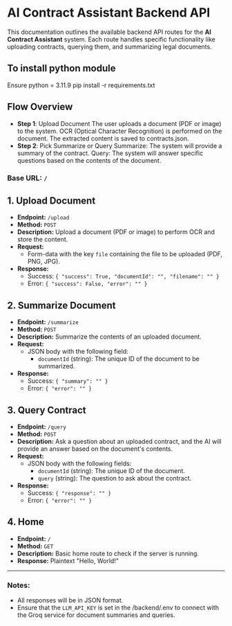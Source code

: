 # AI Contract Assistant Backend API

This documentation outlines the available backend API routes for the **AI Contract Assistant** system. Each route handles specific functionality like uploading contracts, querying them, and summarizing legal documents.

## To install python module
Ensure python = 3.11.9
pip install -r requirements.txt

## Flow Overview
- **Step 1**: Upload Document
The user uploads a document (PDF or image) to the system.
OCR (Optical Character Recognition) is performed on the document.
The extracted content is saved to contracts.json.
- **Step 2**: Pick Summarize or Query
Summarize: The system will provide a summary of the contract.
Query: The system will answer specific questions based on the contents of the document.

### Base URL: `/`

## 1. Upload Document

- **Endpoint:** `/upload`
- **Method:** `POST`
- **Description:** Upload a document (PDF or image) to perform OCR and store the content.
- **Request:**
  - Form-data with the key `file` containing the file to be uploaded (PDF, PNG, JPG).
- **Response:**
  - Success: `{ "success": True, "documentId": "", "filename": "" }`
  - Error: `{ "success": False, "error": "" }`

## 2. Summarize Document

- **Endpoint:** `/summarize`
- **Method:** `POST`
- **Description:** Summarize the contents of an uploaded document.
- **Request:**
  - JSON body with the following field:
    - `documentId` (string): The unique ID of the document to be summarized.
- **Response:**
  - Success: `{ "summary": "" }`
  - Error: `{ "error": "" }`

## 3. Query Contract

- **Endpoint:** `/query`
- **Method:** `POST`
- **Description:** Ask a question about an uploaded contract, and the AI will provide an answer based on the document's contents.
- **Request:**
  - JSON body with the following fields:
    - `documentId` (string): The unique ID of the document.
    - `query` (string): The question to ask about the contract.
- **Response:**
  - Success: `{ "response": "" }`
  - Error: `{ "error": "" }`

## 4. Home

- **Endpoint:** `/`
- **Method:** `GET`
- **Description:** Basic home route to check if the server is running.
- **Response:** Plaintext "Hello, World!"

---

### Notes:
- All responses will be in JSON format.
- Ensure that the `LLM_API_KEY` is set in the /backend/.env to connect with the Groq service for document summaries and queries.
